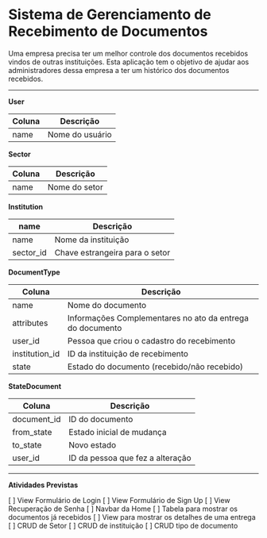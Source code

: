 # Sistema de Gerenciamento de Recebimento de Documentos

Uma empresa precisa ter um melhor controle dos documentos recebidos vindos de outras instituições. Esta aplicação tem o objetivo de  ajudar aos administradores dessa empresa a ter um histórico dos documentos recebidos.

---

**User**

| Coluna | Descrição |
| --- | --- |
| name | Nome do usuário |

**Sector**

| Coluna | Descrição |
| --- | --- |
| name | Nome do setor |


**Institution**

| name | Descrição |
| --- | --- |
| name | Nome da instituição |
| sector_id | Chave estrangeira para o setor |

**DocumentType**

| Coluna | Descrição |
| --- | --- |
| name | Nome do documento |
| attributes | Informações Complementares no ato da entrega do documento |
| user_id | Pessoa que criou o cadastro do recebimento |
| institution_id | ID da instituição de recebimento |
| state | Estado do documento (recebido/não recebido) |

**StateDocument**

| Coluna | Descrição |
| --- | --- |
| document_id | ID do documento |
| from_state | Estado inicial de mudança |
| to_state | Novo estado |
| user_id | ID da pessoa que fez a alteração |

---
**Atividades Previstas**

[ ] View Formulário de Login
[ ] View Formulário de Sign Up
[ ] View Recuperação de Senha
[ ] Navbar da Home
[ ] Tabela para mostrar os documentos já recebidos
[ ] View para mostrar os detalhes de uma entrega
[ ] CRUD de Setor
[ ] CRUD de instituição
[ ] CRUD tipo de documento
